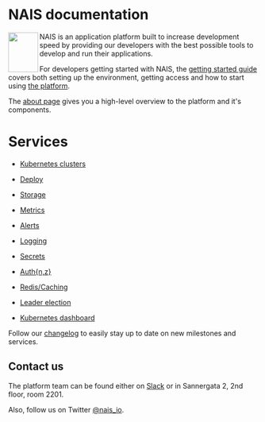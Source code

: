 NAIS documentation
==================
<div>
<img align="left" width="60" height="80" src="https://raw.githubusercontent.com/nais/doc/master/documentation/files/_media/nais_logo_gray.png">
NAIS is an application platform built to increase development speed by providing our developers with the best possible tools to develop and run their applications.
</div>

For developers getting started with NAIS, the [getting started guide](/documentation/files/getting-started) covers both setting up the environment, getting access and how to start using [the platform](/documentation/files/about). 

The [about page](/documentation/files/about) gives you a high-level overview to the platform and it's components.

Services
========

* [Kubernetes clusters](/documentation/files/clusters)
* [Deploy](/documentation/files/deploy/naisd.md)
* [Storage](/documentation/files/storage)
* [Metrics](/documentation/files/metrics)
* [Alerts](/documentation/files/alerts)
* [Logging](/documentation/files/logging)
* [Secrets](/documentation/files/secrets)
* [Auth{n,z}](/documentation/files/authnz)

* [Redis/Caching](/documentation/files/redis.md)
* [Leader election](/documentation/files/leader_election.md)
* [Kubernetes dashboard](/documentation/files/kubernetes_dashboard.md)

Follow our [changelog](/documentation/files/changelog.md) to easily stay up to date on new milestones and services.

## Contact us

The platform team can be found either on [Slack](https://nav-it.slack.com/messages/C5KUST8N6/) or in Sannergata 2, 2nd floor, room 2201.

Also, follow us on Twitter [@nais_io](https://twitter.com/nais_io).
